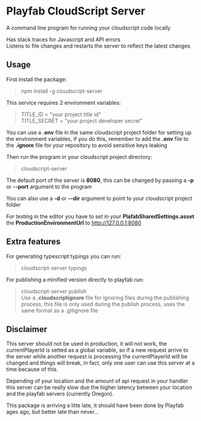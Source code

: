 # Playfab CloudScript Server
A command line program for running your cloudscript code locally  

Has stack traces for Javascript and API errors  
Listens to file changes and restarts the server to reflect the latest changes
## Usage

First install the package:  
>npm install -g cloudscript-server

This service requires 2 environment variables:  
>TITLE_ID = "your project title id"  
>TITLE_SECRET = "your project developer secret"  

You can use a **.env** file in the same cloudscript project folder for setting up the environment variables, if you do this, remember to add the **.env** file to the **.ignore** file for your repository to avoid sensitive keys leaking 

Then run the program in your cloudscript project directory: 
>cloudscript-server  

The default port of the server is **8080**, this can be changed by passing a **-p** or **--port** argument to the program 

You can also use a **-d** or **--dir** argument to point to your cloudscript project folder 

For testing in the editor you have to set in your **PlafabSharedSettings.asset** the **ProductionEnvironmentUrl** to http://127.0.0.1:8080  

## Extra features  
For generating typescript typings you can run:
>cloudscript-server typings  

For publishing a minified version directly to playfab run:
>cloudscript-server publish  
Use a **.cloudscriptignore** file for ignoring files during the publishing process, this file is only used during the publish process, uses the same format as a .gitignore file

## Disclaimer
This server should not be used in production, it will not work, the currentPlayerId is setted as a global variable, so if a new request arrive to the server while another request is processing the currentPlayerId will be changed and things will break, in fact, only one user can use this server at a time because of this.  

Depending of your location and the amount of api request in your handler this server can be really slow due the higher latency between your location and the playfab servers (currently Oregon).  

This package is arriving a litte late, it should have been done by Playfab ages ago, but better late than never...
